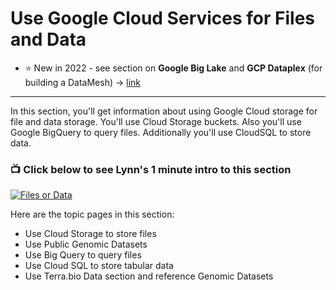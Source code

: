 # Use Google Cloud Services for Files and Data

- :star: New in 2022 - see section on **Google Big Lake** and **GCP Dataplex** (for building a DataMesh) -> [link](https://github.com/lynnlangit/gcp-essentials/tree/master/4_big%20data_and_genomics/4k_BigLake_%26_Dataplex)

---

In this section, you'll get information about using Google Cloud storage for file and data storage.  You'll use Cloud Storage buckets.  Also you'll use Google BigQuery to query files.  Additionally you'll use CloudSQL to store data.

### 📺 Click below to see Lynn's 1 minute intro to this section  
[![Files or Data](http://img.youtube.com/vi/o5EpSQ43myQ/0.jpg)](http://www.youtube.com/watch?v=o5EpSQ43myQ "Intro GCP Services for Files and Data ")

Here are the topic pages in this section:

- Use Cloud Storage to store files
- Use Public Genomic Datasets
- Use Big Query to query files
- Use Cloud SQL to store tabular data
- Use Terra.bio Data section and reference Genomic Datasets

